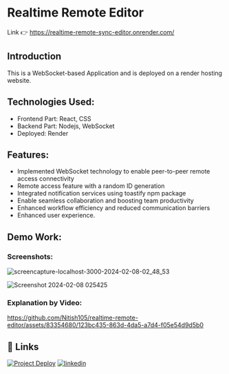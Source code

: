# Realtime Remote Editor
Link 👉 https://realtime-remote-sync-editor.onrender.com/

## Introduction
This is a WebSocket-based Application and is deployed on a render hosting website.

## Technologies Used:
* Frontend Part: React, CSS
* Backend Part: Nodejs, WebSocket
* Deployed: Render

## Features:
* Implemented WebSocket technology to enable peer-to-peer remote access connectivity
* Remote access feature with a random ID generation
* Integrated notification services using toastify npm package
* Enable seamless collaboration and boosting team productivity
* Enhanced workflow efficiency and reduced communication barriers
* Enhanced user experience.

## Demo Work:
### Screenshots:
![screencapture-localhost-3000-2024-02-08-02_48_53](https://github.com/Nitish105/realtime-remote-editor/assets/83354680/88c91f3f-309d-4dd9-b7e8-ecf873ac97c0)

![Screenshot 2024-02-08 025425](https://github.com/Nitish105/realtime-remote-editor/assets/83354680/2ae77901-1175-4d2a-9b11-e011edd909a3)


### Explanation by Video:
https://github.com/Nitish105/realtime-remote-editor/assets/83354680/123bc435-863d-4da5-a7d4-f05e54d9d5b0

## 🔗 Links
[![Project Deploy](https://img.shields.io/badge/my_project_deploy-000?style=for-the-badge&logo=ko-fi&logoColor=white)](https://realtime-remote-sync-editor.onrender.com/)
[![linkedin](https://img.shields.io/badge/linkedin-0A66C2?style=for-the-badge&logo=linkedin&logoColor=white)](https://www.linkedin.com/in/nitish-kumar105/)

